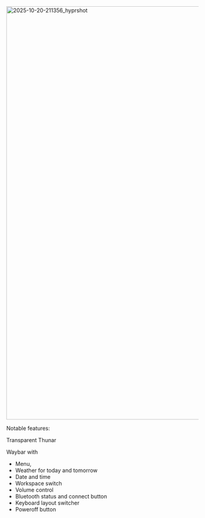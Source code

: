 
<img width="1920" height="1080" alt="2025-10-20-211356_hyprshot" src="https://github.com/user-attachments/assets/0db962e6-a26c-4b03-99db-dbdeabe069c6" />

Notable features:

Transparent Thunar

Waybar with 
- Menu,
- Weather for today and tomorrow
- Date and time
- Workspace switch
- Volume control
- Bluetooth status and connect button
- Keyboard layout switcher
- Poweroff button
